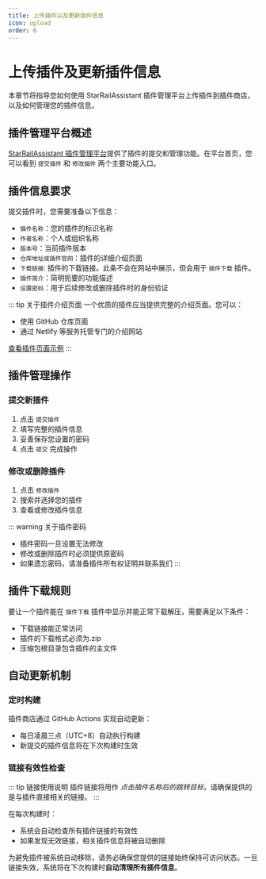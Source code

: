 ```yaml
---
title: 上传插件以及更新插件信息
icon: upload
order: 6
---
```


# 上传插件及更新插件信息

本章节将指导您如何使用 StarRailAssistant 插件管理平台上传插件到插件商店，以及如何管理您的插件信息。

## 插件管理平台概述

[StarRailAssistant 插件管理平台](https://sra-pm-platform.netlify.app/)提供了插件的提交和管理功能。在平台首页，您可以看到 `提交插件` 和 `修改插件` 两个主要功能入口。

## 插件信息要求

提交插件时，您需要准备以下信息：

- `插件名称`：您的插件的标识名称
- `作者名称`：个人或组织名称
- `版本号`：当前插件版本
- `仓库地址或插件官网`：插件的详细介绍页面
- `下载链接`: 插件的下载链接。此条不会在网站中展示，但会用于 `插件下载` 插件。
- `插件简介`：简明扼要的功能描述
- `设置密码`：用于后续修改或删除插件时的身份验证

::: tip 关于插件介绍页面
一个优质的插件应当提供完整的介绍页面。您可以：
- 使用 GitHub 仓库页面
- 通过 Netlify 等服务托管专门的介绍网站

[查看插件页面示例](https://sra-pm-platform.netlify.app/example)
:::

## 插件管理操作

### 提交新插件

1. 点击 `提交插件`
2. 填写完整的插件信息
3. 妥善保存您设置的密码
4. 点击 `提交` 完成操作

### 修改或删除插件

1. 点击 `修改插件`
2. 搜索并选择您的插件
3. 查看或修改插件信息

::: warning 关于插件密码
- 插件密码一旦设置无法修改
- 修改或删除插件时必须提供原密码
- 如果遗忘密码，请准备插件所有权证明并联系我们
:::

## 插件下载规则

要让一个插件能在 `插件下载` 插件中显示并能正常下载解压，需要满足以下条件：

- 下载链接能正常访问
- 插件的下载格式必须为.zip
- 压缩包根目录包含插件的主文件

## 自动更新机制

### 定时构建

插件商店通过 GitHub Actions 实现自动更新：
- 每日凌晨三点（UTC+8）自动执行构建
- 新提交的插件信息将在下次构建时生效

### 链接有效性检查

::: tip 链接使用说明
插件链接将用作 *点击插件名称后的跳转目标*，请确保提供的是与插件直接相关的链接。
:::

在每次构建时：
- 系统会自动检查所有插件链接的有效性
- 如果发现无效链接，相关插件信息将被自动删除

为避免插件被系统自动移除，请务必确保您提供的链接始终保持可访问状态。一旦链接失效，系统将在下次构建时**自动清理所有插件信息**。
